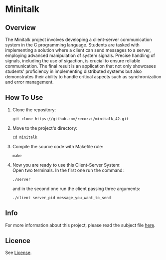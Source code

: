 <h1>Minitalk</h1>
<h2>Overview</h2>
The Minitalk project involves developing a client-server communication system in the C programming language. Students are tasked with implementing a solution where a client can send messages to a server, employing advanced manipulation of system signals. Precise handling of signals, including the use of sigaction, is crucial to ensure reliable communication. The final result is an application that not only showcases students' proficiency in implementing distributed systems but also demonstrates their ability to handle critical aspects such as synchronization and error management.
<h2>How To Use</h2>
<ol>
  <li>Clone the repository:</li>
  <pre><code>git clone https://github.com/recozzi/minitalk_42.git</code></pre>
  <li>Move to the project's directory:</li>
  <pre><code>cd minitalk</code></pre>
  <li>Compile the source code with Makefile rule:</li>
  <pre><code>make</code></pre>
   <li>Now you are ready to use this Client-Server System:</li>
   Open two terminals. In the first one run the command:
   <pre><code>./server</code></pre>
   and in the second one run the client passing three arguments:
   <pre><code>./client server_pid message_you_want_to_send</code></pre>
</ol>
<h2>Info</h2>
For more information about this project, please read the subject file <a href="https://github.com/recozzi/minitalk_42/blob/main/en.subject.pdf">here</a>.
<h2>Licence</h2>
See <a href="https://github.com/recozzi/minitalk_42/blob/main/LICENSE">License</a>.
